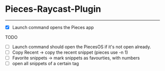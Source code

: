 # Pieces-Raycast-Plugin
---

- [x] Launch command opens the Pieces app

TODO
- [ ] Launch command should open the PiecesOS if it's not open already.
- [ ] Copy Recent -> copy the recent snippet (pieces use -n 1)
- [ ] Favorite snippets -> mark snippets as favourties, with numbers
- [ ] open all snippets of a certain tag

